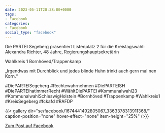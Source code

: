```yaml
---
date: 2023-05-11T20:38:00+0000
tags:
- Facebook
categories:
- Facebook
social_type: "facebook"
---
```


Die PARTEI Segeberg präsentiert Listenplatz 2 für die Kreistagswahl:  
Alexandra Richter, 48 Jahre, Regierungshauptsekretärin  
  
Wahlkreis 1 Bornhöved/Trappenkamp  
  
„Irgendwas mit Durchblick und jedes blinde Huhn trinkt auch gern mal nen Korn.“  
  
#DiePARTEISegeberg #Rechtewahrnehmen #DiePARTEISH #DiePARTEIhatimmerRecht #WähltDiePARTEI #Kommunalwahl23 #KommunalwahlSchleswigHolstein #Bornhöved #Trappenkamp #Wahlkreis1 #KreisSegeberg #fckafd #RAFDP


  
{{< gallery dir="se/facebook/1674441492805067_3363378313911368/" caption-position="none" hover-effect="none" item-height="25%" />}}
  


[Zum Post auf Facebook](https://www.facebook.com/1674441492805067/posts/3363378313911368/)
